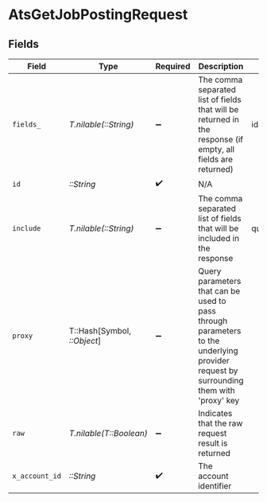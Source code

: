 # AtsGetJobPostingRequest


## Fields

| Field                                                                                                                                                                                                | Type                                                                                                                                                                                                 | Required                                                                                                                                                                                             | Description                                                                                                                                                                                          | Example                                                                                                                                                                                              |
| ---------------------------------------------------------------------------------------------------------------------------------------------------------------------------------------------------- | ---------------------------------------------------------------------------------------------------------------------------------------------------------------------------------------------------- | ---------------------------------------------------------------------------------------------------------------------------------------------------------------------------------------------------- | ---------------------------------------------------------------------------------------------------------------------------------------------------------------------------------------------------- | ---------------------------------------------------------------------------------------------------------------------------------------------------------------------------------------------------- |
| `fields_`                                                                                                                                                                                            | *T.nilable(::String)*                                                                                                                                                                                | :heavy_minus_sign:                                                                                                                                                                                   | The comma separated list of fields that will be returned in the response (if empty, all fields are returned)                                                                                         | id,remote_id,title,locations,internal,status,job_id,remote_job_id,content,compensation,employment_type,employment_contract_type,external_url,external_apply_url,questionnaires,updated_at,created_at |
| `id`                                                                                                                                                                                                 | *::String*                                                                                                                                                                                           | :heavy_check_mark:                                                                                                                                                                                   | N/A                                                                                                                                                                                                  |                                                                                                                                                                                                      |
| `include`                                                                                                                                                                                            | *T.nilable(::String)*                                                                                                                                                                                | :heavy_minus_sign:                                                                                                                                                                                   | The comma separated list of fields that will be included in the response                                                                                                                             | questionnaires                                                                                                                                                                                       |
| `proxy`                                                                                                                                                                                              | T::Hash[Symbol, *::Object*]                                                                                                                                                                          | :heavy_minus_sign:                                                                                                                                                                                   | Query parameters that can be used to pass through parameters to the underlying provider request by surrounding them with 'proxy' key                                                                 |                                                                                                                                                                                                      |
| `raw`                                                                                                                                                                                                | *T.nilable(T::Boolean)*                                                                                                                                                                              | :heavy_minus_sign:                                                                                                                                                                                   | Indicates that the raw request result is returned                                                                                                                                                    |                                                                                                                                                                                                      |
| `x_account_id`                                                                                                                                                                                       | *::String*                                                                                                                                                                                           | :heavy_check_mark:                                                                                                                                                                                   | The account identifier                                                                                                                                                                               |                                                                                                                                                                                                      |